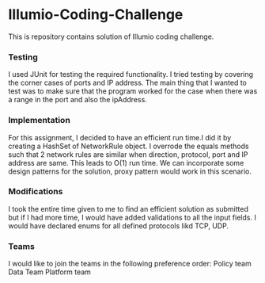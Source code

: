 # Illumio-Coding-Challenge

This is repository contains solution of Illumio coding challenge.

### Testing
I used JUnit for testing the required functionality. I tried testing by covering the corner cases of ports and IP address. The main thing that I wanted to test was to make sure that the program worked for the case when there was a range in the port and also the ipAddress.

### Implementation
For this assignment, I decided to have an efficient run time.I did it by creating a HashSet of NetworkRule object. I overrode the equals methods such that 2 network rules are similar when direction, protocol, port and IP address are same. This leads to O(1) run time. We can incorporate some design patterns for the solution, proxy pattern would work in this scenario. 

### Modifications
I took the entire time given to me to find an efficient solution as submitted but if I had more time, I would have added validations to all the input fields. I would have declared enums for all defined protocols likd TCP, UDP.

### Teams
I would like to join the teams in the following preference order:
Policy team
Data Team
Platform team

